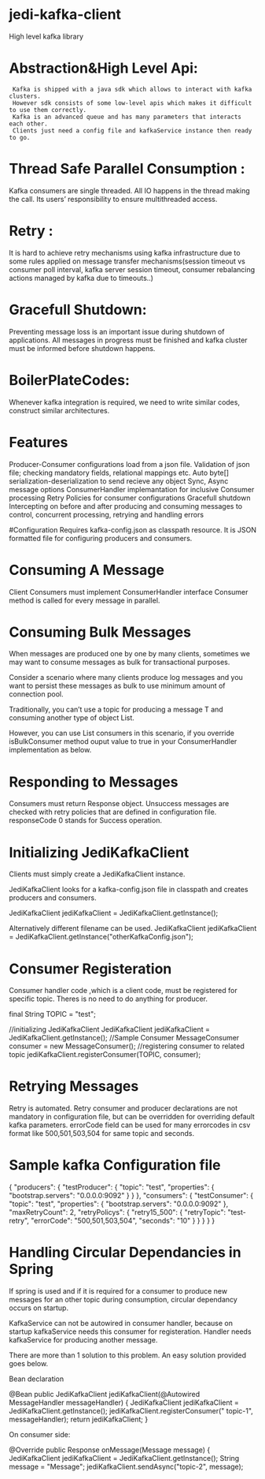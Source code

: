 # jedi-kafka-client

High level kafka library

# Abstraction&High Level Api: 
     Kafka is shipped with a java sdk which allows to interact with kafka clusters.
     However sdk consists of some low-level apis which makes it difficult to use them correctly.
     Kafka is an advanced queue and has many parameters that interacts each other. 
     Clients just need a config file and kafkaService instance then ready to go.

# Thread Safe Parallel Consumption : 
Kafka consumers are single threaded. All IO happens in the thread making the call. Its users’ responsibility to ensure multithreaded access.

# Retry : 
It is hard to achieve retry mechanisms using kafka infrastructure due to some rules applied on message transfer mechanisms(session timeout vs consumer poll interval, kafka server session timeout, consumer rebalancing actions managed by kafka due to timeouts..)

# Gracefull Shutdown: 
Preventing message loss is an important issue during shutdown of applications.  All messages in progress must be finished and kafka cluster must be informed before shutdown happens.

# BoilerPlateCodes: 
Whenever kafka integration is required, we need to write similar codes, construct similar architectures. 

# Features
Producer-Consumer configurations load from a json file. 
Validation of json file; checking mandatory fields, relational mappings etc.
Auto byte[] serialization-deserialization to send recieve any object
Sync, Async message options
ConsumerHandler implemantation for inclusive Consumer processing
Retry Policies for consumer configurations
Gracefull shutdown
Intercepting on before and after producing and consuming messages to control, concurrent processing, retrying and handling errors 

#Configuration
Requires kafka-config.json  as classpath resource.
It is JSON formatted file for configuring producers and consumers.

# Consuming A Message
Client Consumers must implement ConsumerHandler interface
Consumer method is called for every message in parallel.

# Consuming Bulk Messages
When messages are produced one by one by many clients, sometimes we may want to consume messages as bulk for transactional purposes.

Consider a scenario where many clients produce log messages and you want to persist these messages as bulk to use minimum amount of connection pool.

Traditionally, you can’t use a topic for producing a message T and consuming another type of object  List<T>. 

However,  you can use List<T> consumers in this scenario, if you override isBulkConsumer method ouput value to true in your ConsumerHandler implementation as below.

# Responding to Messages
Consumers must return Response object.
Unsuccess messages are checked with retry policies that are defined in configuration file.
responseCode 0 stands for Success operation.

# Initializing JediKafkaClient

Clients must simply create a JediKafkaClient instance.

JediKafkaClient looks for a kafka-config.json file in classpath and creates producers and consumers.

JediKafkaClient jediKafkaClient = JediKafkaClient.getInstance();


Alternatively different filename can be used.
JediKafkaClient jediKafkaClient = JediKafkaClient.getInstance("otherKafkaConfig.json");

# Consumer Registeration
Consumer handler code ,which is a client code, must be registered for specific topic.
Theres is no need to do anything for producer.

final String TOPIC = "test";

//initializing JediKafkaClient
JediKafkaClient jediKafkaClient = JediKafkaClient.getInstance();
//Sample Consumer
MessageConsumer consumer = new MessageConsumer();
//registering consumer to related topic
jediKafkaClient.registerConsumer(TOPIC, consumer);

# Retrying Messages
Retry is automated.
Retry consumer and producer declarations are not mandatory in configuration file, but can be overridden for overriding default kafka parameters.
errorCode field can be used for many errorcodes in csv format like  500,501,503,504 for same topic and seconds.

# Sample kafka Configuration file

{
	"producers": {
		"testProducer": {
			"topic": "test",
			"properties": {
				"bootstrap.servers": "0.0.0.0:9092"
			}
		}
	},
	"consumers": {
		"testConsumer": {
			"topic": "test",
			"properties": {
				"bootstrap.servers": "0.0.0.0:9092"
			},
		   "maxRetryCount": 2,
		   "retryPolicys": {
			    "retry15_500": {
			     "retryTopic": "test-retry",
			     "errorCode": "500,501,503,504",
			     "seconds": "10"
			    }
			}
		}
	}
}


# Handling Circular Dependancies in Spring
If spring is used and if it is required for a consumer to produce new messages for an other topic during consumption, circular dependancy occurs on startup.

KafkaService can not be autowired in consumer handler, because on startup kafkaService needs this consumer for registeration.
Handler needs kafkaService for producing another message.

There are more than 1 solution to this problem.
An easy solution provided goes below.

Bean declaration

@Bean 
  public JediKafkaClient jediKafkaClient(@Autowired MessageHandler messageHandler) {
    JediKafkaClient jediKafkaClient = JediKafkaClient.getInstance();
    jediKafkaClient.registerConsumer(" topic-1", messageHandler);
    return jediKafkaClient;
}

On consumer side:
 
@Override
  public Response onMessage(Message message) {
        JediKafkaClient jediKafkaClient = JediKafkaClient.getInstance();
        String message = "Message";
        jediKafkaClient.sendAsync("topic-2", message);


